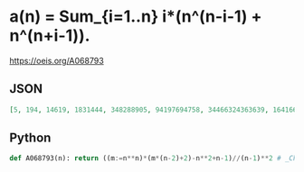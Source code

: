 # a\(n\) \= Sum\_\{i\=1\.\.n\} i\*\(n^\(n\-i\-1\) \+ n^\(n\+i\-1\)\)\.
https://oeis.org/A068793
## JSON
```JSON
[5, 194, 14619, 1831444, 348288905, 94197694758, 34466324363639, 16416600747716168, 9876543210123456789, 7326247444821284733610, 6569987372181208872192659, 7007407167541356868004228892]
```
## Python
```Python
def A068793(n): return ((m:=n**n)*(m*(n-2)+2)-n**2+n-1)//(n-1)**2 # _Chai Wah Wu_, Mar 18 2024
```
